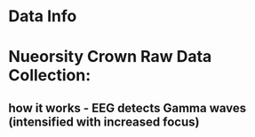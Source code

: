 # Data Info
# Nueorsity Crown Raw Data Collection:
## how it works - EEG detects Gamma waves (intensified with increased focus)


